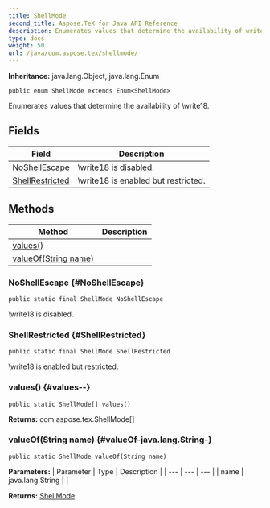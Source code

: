 ```yaml
---
title: ShellMode
second_title: Aspose.TeX for Java API Reference
description: Enumerates values that determine the availability of write18.
type: docs
weight: 50
url: /java/com.aspose.tex/shellmode/
---
```

**Inheritance:**
java.lang.Object, java.lang.Enum
```
public enum ShellMode extends Enum<ShellMode>
```

Enumerates values that determine the availability of \\write18.
## Fields

| Field | Description |
| --- | --- |
| [NoShellEscape](#NoShellEscape) | \\write18 is disabled. |
| [ShellRestricted](#ShellRestricted) | \\write18 is enabled but restricted. |
## Methods

| Method | Description |
| --- | --- |
| [values()](#values--) |  |
| [valueOf(String name)](#valueOf-java.lang.String-) |  |
### NoShellEscape {#NoShellEscape}
```
public static final ShellMode NoShellEscape
```


\\write18 is disabled.

### ShellRestricted {#ShellRestricted}
```
public static final ShellMode ShellRestricted
```


\\write18 is enabled but restricted.

### values() {#values--}
```
public static ShellMode[] values()
```




**Returns:**
com.aspose.tex.ShellMode[]
### valueOf(String name) {#valueOf-java.lang.String-}
```
public static ShellMode valueOf(String name)
```




**Parameters:**
| Parameter | Type | Description |
| --- | --- | --- |
| name | java.lang.String |  |

**Returns:**
[ShellMode](../../com.aspose.tex/shellmode)
